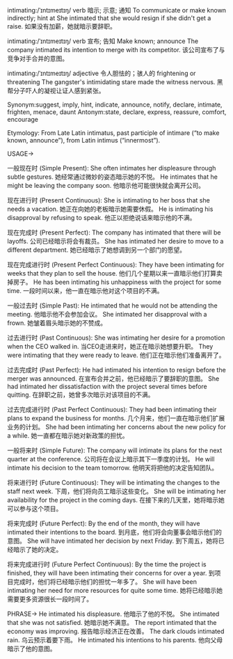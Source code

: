 intimating:/ˈɪntɪmeɪtɪŋ/
verb
暗示; 示意; 通知
To communicate or make known indirectly; hint at
She intimated that she would resign if she didn't get a raise. 如果没有加薪，她就暗示要辞职。

intimating:/ˈɪntɪmeɪtɪŋ/
verb
宣布; 告知
Make known; announce
The company intimated its intention to merge with its competitor. 该公司宣布了与竞争对手合并的意图。

intimating:/ˈɪntɪmeɪtɪŋ/
adjective
令人胆怯的；骇人的
frightening or threatening
The gangster's intimidating stare made the witness nervous.  黑帮分子吓人的凝视让证人感到紧张。


Synonym:suggest, imply, hint, indicate, announce, notify, declare, intimate, frighten, menace, daunt
Antonym:state, declare, express, reassure, comfort, encourage

Etymology: From Late Latin intimatus, past participle of intimare (“to make known, announce”), from Latin intimus (“innermost”).

USAGE->

一般现在时 (Simple Present):
She often intimates her displeasure through subtle gestures. 她经常通过微妙的姿态暗示她的不悦。
He intimates that he might be leaving the company soon. 他暗示他可能很快就会离开公司。


现在进行时 (Present Continuous):
She is intimating to her boss that she needs a vacation. 她正在向她的老板暗示她需要休假。
He is intimating his disapproval by refusing to speak. 他正以拒绝说话来暗示他的不满。


现在完成时 (Present Perfect):
The company has intimated that there will be layoffs. 公司已经暗示将会有裁员。
She has intimated her desire to move to a different department. 她已经暗示了她想调到另一个部门的愿望。


现在完成进行时 (Present Perfect Continuous):
They have been intimating for weeks that they plan to sell the house. 他们几个星期以来一直暗示他们打算卖掉房子。
He has been intimating his unhappiness with the project for some time.  一段时间以来，他一直在暗示他对这个项目的不满。


一般过去时 (Simple Past):
He intimated that he would not be attending the meeting. 他暗示他不会参加会议。
She intimated her disapproval with a frown. 她皱着眉头暗示她的不赞成。


过去进行时 (Past Continuous):
She was intimating her desire for a promotion when the CEO walked in.  当CEO走进来时，她正在暗示她想要升职。
They were intimating that they were ready to leave. 他们正在暗示他们准备离开了。


过去完成时 (Past Perfect):
He had intimated his intention to resign before the merger was announced. 在宣布合并之前，他已经暗示了要辞职的意图。
She had intimated her dissatisfaction with the project several times before quitting.  在辞职之前，她曾多次暗示对该项目的不满。


过去完成进行时 (Past Perfect Continuous):
They had been intimating their plans to expand the business for months. 几个月来，他们一直在暗示他们扩展业务的计划。
She had been intimating her concerns about the new policy for a while. 她一直都在暗示她对新政策的担忧。


一般将来时 (Simple Future):
The company will intimate its plans for the next quarter at the conference. 公司将在会议上暗示其下一季度的计划。
He will intimate his decision to the team tomorrow. 他明天将把他的决定告知团队。


将来进行时 (Future Continuous):
They will be intimating the changes to the staff next week.  下周，他们将向员工暗示这些变化。
She will be intimating her availability for the project in the coming days. 在接下来的几天里，她将暗示她可以参与这个项目。


将来完成时 (Future Perfect):
By the end of the month, they will have intimated their intentions to the board. 到月底，他们将会向董事会暗示他们的意图。
She will have intimated her decision by next Friday.  到下周五，她将已经暗示了她的决定。


将来完成进行时 (Future Perfect Continuous):
By the time the project is finished, they will have been intimating their concerns for over a year. 到项目完成时，他们将已经暗示他们的担忧一年多了。
She will have been intimating her need for more resources for quite some time. 她将已经暗示她需要更多资源很长一段时间了。


PHRASE->
He intimated his displeasure. 他暗示了他的不悦。
She intimated that she was not satisfied. 她暗示她不满意。
The report intimated that the economy was improving. 报告暗示经济正在改善。
The dark clouds intimated rain. 乌云预示着要下雨。
He intimated his intentions to his parents. 他向父母暗示了他的意图。
